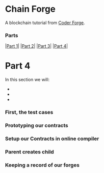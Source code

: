 # Chain Forge

A blockchain tutorial from [Coder Forge](http://coderforge.io).

### Parts
|[Part 1](https://github.com/coder-forge/chain-forge/tree/part-1)|
|[Part 2](https://github.com/coder-forge/chain-forge/tree/part-2)|
|[Part 3](https://github.com/coder-forge/chain-forge/tree/part-3)|
|[Part 4](https://github.com/coder-forge/chain-forge/tree/part-3)|

# Part 4

In this section we will:

 -
 -
 -

### First, the test cases

### Prototyping our contracts

### Setup our Contracts in online compiler

### Parent creates child

### Keeping a record of our forges
